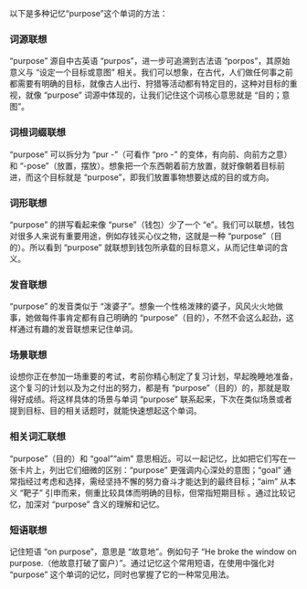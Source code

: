 以下是多种记忆“purpose”这个单词的方法：

### 词源联想
“purpose” 源自中古英语 “purpos”，进一步可追溯到古法语 “porpos”，其原始意义与 “设定一个目标或意图” 相关。我们可以想象，在古代，人们做任何事之前都需要有明确的目标，就像古人出行、狩猎等活动都有特定目的，这种对目标的重视，就像 “purpose” 词源中体现的，让我们记住这个词核心意思就是 “目的；意图”。

### 词根词缀联想
“purpose” 可以拆分为 “pur -”（可看作 “pro -” 的变体，有向前、向前方之意）和 “-pose”（放置，摆放）。想象把一个东西朝着前方放置，就好像朝着目标前进，而这个目标就是 “purpose”，即我们放置事物想要达成的目的或方向。 

### 词形联想
“purpose” 的拼写看起来像 “purse”（钱包）少了一个 “e”。我们可以联想，钱包对很多人来说有重要用途，例如存钱买心仪之物，这就是一种 “purpose”（目的）。所以看到 “purpose” 就联想到钱包所承载的目标意义，从而记住单词的含义。 

### 发音联想
“purpose” 的发音类似于 “泼婆子”。想象一个性格泼辣的婆子，风风火火地做事，她做每件事肯定都有自己明确的 “purpose”（目的），不然不会这么起劲，这样通过有趣的发音联想来记住单词。 

### 场景联想
设想你正在参加一场重要的考试，考前你精心制定了复习计划，早起晚睡地准备，这个复习的计划以及为之付出的努力，都是有 “purpose”（目的）的，那就是取得好成绩。将这样具体的场景与单词 “purpose” 联系起来，下次在类似场景或者提到目标、目的相关话题时，就能快速想起这个单词。 

### 相关词汇联想
“purpose”（目的）和 “goal”“aim” 意思相近。可以一起记忆，比如把它们写在一张卡片上，列出它们细微的区别：“purpose” 更强调内心深处的意图；“goal” 通常指经过考虑和选择，需经坚持不懈的努力奋斗才能达到的最终目标；“aim” 从本义 “靶子” 引申而来，侧重比较具体而明确的目标，但常指短期目标 。通过比较记忆，加深对 “purpose” 含义的理解和记忆。 

### 短语联想
记住短语 “on purpose”，意思是 “故意地”。例如句子 “He broke the window on purpose.（他故意打破了窗户）”。通过记忆这个常用短语，在使用中强化对 “purpose” 这个单词的记忆，同时也掌握了它的一种常见用法。 